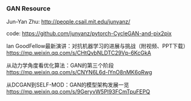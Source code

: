 <h3>GAN Resource </h3>
			
Jun-Yan Zhu: 
http://people.csail.mit.edu/junyanz/ 

code:
https://github.com/junyanz/pytorch-CycleGAN-and-pix2pix 

Ian GoodFellow最新演讲：对抗机器学习的进展与挑战（附视频、PPT下载）
https://mp.weixin.qq.com/s/CHtQvbNLDTC29Vp-6KcGkA

从动力学角度看优化算法：GAN的第三个阶段
https://mp.weixin.qq.com/s/CNYN6L6d-lYnO8nMK6oRwg 

从DCGAN到SELF-MOD：GAN的模型架构发展一览
https://mp.weixin.qq.com/s/9GeryvW5PI93FCmTpuFEPQ
